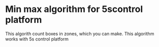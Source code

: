 # Min max algorithm for 5scontrol platform
This algorith count boxes in zones, which you can make. This algorithm works with 5s control platform

